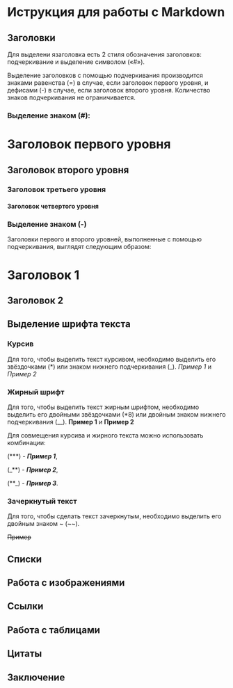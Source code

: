 # Иструкция для работы с Markdown

## Заголовки 

Для выделени язаголовка есть  2 стиля обозначения заголовков: подчеркивание и выделение символом («#»). 

Выделение заголовков с помощью подчеркивания производится знаками равенства (=) в случае, если заголовок первого уровня, и дефисами (-) в случае, если заголовок второго уровня. Количество знаков подчеркивания не ограничивается. 

### Выделение знаком (#):
# Заголовок первого уровня
## Заголовок второго уровня
### Заголовок третьего уровня
#### Заголовок четвертого уровня

### Выделение знаком (-)
Заголовки первого и второго уровней, выполненные с помощью подчеркивания, выглядят следующим образом:

Заголовок 1
===================
Заголовок 2
-------------------


## Выделение шрифта текста

### Курсив
Для того, чтобы выделить текст курсивом, необходимо выделить его звёздочками (*) или знаком нижнего подчеркивания (_). 
*Пример 1* и _Пример 2_

### Жирный шрифт

Для того, чтобы выделить  текст жирным шрифтом, необходимо выделить его двойными звёздочками (*8) или двойным знаком нижнего подчеркивания (__). 
**Пример 1** и __Пример 2__

Для совмещения курсива и жирного текста можно использовать комбинации:

(***) - ***Пример 1***, 

(_**) -  _**Пример 2**_,

(**_) - **_Пример 3_**.

### Зачеркнутый текст

Для того, чтобы сделать текст зачеркнутым, необходимо выделить его двойным знаком ~ (~~).

~~Пример~~

## Списки

## Работа с изображениями 

## Ссылки

## Работа с таблицами 

## Цитаты

## Заключение